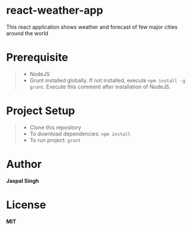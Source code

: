 # react-weather-app
This react application shows weather and forecast of few major cities around the world

# Prerequisite
> - NodeJS
> - Grunt installed globally. If not installed, execute `npm install -g grunt`. Execute this comment after installation of NodeJS.

# Project Setup

> - Clone this repository
> - To download dependencies: `npm install`
> - To run project: `grunt`

# Author
**Jaspal Singh**

# License
**MIT**